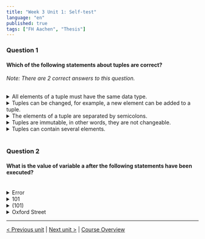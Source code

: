 ```yaml
---
title: "Week 3 Unit 1: Self-test"
language: "en"
published: true
tags: ["FH Aachen", "Thesis"]
---
```


### Question 1

#### Which of the following statements about tuples are correct?

*Note: There are 2 correct answers to this question.*

<br>

<details>
	<summary>All elements of a tuple must have the same data type.</summary>
	❌
</details>


<details>
	<summary>Tuples can be changed, for example, a new element can be added to a tuple.</summary>
	❌
</details>


<details>
	<summary>The elements of a tuple are separated by semicolons.</summary>
	❌
</details>


<details>
	<summary>Tuples are immutable, in other words, they are not changeable.</summary>
	✅
</details>


<details>
	<summary>Tuples can contain several elements.</summary>
	✅
</details>




<br>

### Question 2

#### What is the value of variable a after the following statements have been executed?

<br>

<details>
	<summary>Error</summary>
	❌
</details>


<details>
	<summary>101</summary>
	❌
</details>


<details>
	<summary>(101)</summary>
	❌
</details>


<details>
	<summary>Oxford Street</summary>
	✅
</details>

---

[< Previous unit](/teaching/python-mooc/week3_unit1_tuples) | [Next unit >](/teaching/python-mooc/week3_unit1_exercise) |
[Course Overview](/teaching/python-mooc)